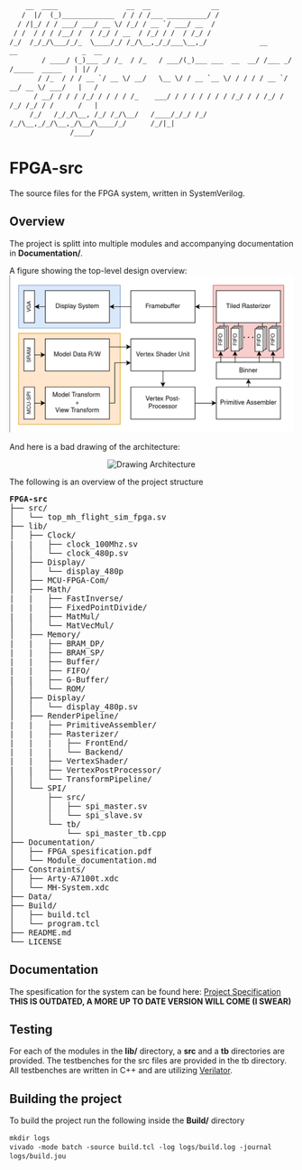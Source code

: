 ```
    __  ____                 __  __               __                                         
   /  |/  (_)_____________  / / / /___ __________/ /                                         
  / /|_/ / / ___/ ___/ __ \/ /_/ / __ `/ ___/ __  /                                          
 / /  / / / /__/ /  / /_/ / __  / /_/ / /  / /_/ /                                           
/_/  /_/_/\___/_/_  \____/_/ /_/\__,_/_/___\__,_/             __      __                _  __
        / ____/ (_)___ _/ /_  / /_   / ___/(_)___ ___  __  __/ /___ _/ /_____  _____   | |/ /
       / /_  / / / __ `/ __ \/ __/   \__ \/ / __ `__ \/ / / / / __ `/ __/ __ \/ ___/   |   / 
      / __/ / / / /_/ / / / / /_    ___/ / / / / / / / /_/ / / /_/ / /_/ /_/ / /      /   |  
     /_/   /_/_/\__, /_/ /_/\__/   /____/_/_/ /_/ /_/\__,_/_/\__,_/\__/\____/_/      /_/|_|  
               /____/
```
# FPGA-src
The source files for the FPGA system, written in SystemVerilog.

## Overview 
The project is splitt into multiple modules and accompanying documentation in **Documentation/**.

A figure showing the top-level design overview:
![System Overview](https://github.com/MH-Flight-Simulator-X/System-Figures-And-Microarchitecture/blob/main/System/system-System%20Arcitecture%20Overview.png)

And here is a bad drawing of the architecture:
<div align="center">
  <img src="https://github.com/MH-Flight-Simulator-X/System-Figures-And-Microarchitecture/blob/main/System/architecture.jpg" alt="Drawing Architecture" height="800"/>
</div>

The following is an overview of the project structure  
<pre>
<strong>FPGA-src</strong>
├── src/  
│   └── top_mh_flight_sim_fpga.sv  
├── lib/  
│   ├── Clock/  
|   |   ├── clock_100Mhz.sv
│   │   └── clock_480p.sv
│   ├── Display/  
│   │   └── display_480p
│   ├── MCU-FPGA-Com/
│   ├── Math/  
|   |   ├── FastInverse/
|   |   ├── FixedPointDivide/
|   |   ├── MatMul/
│   │   └── MatVecMul/
│   ├── Memory/  
|   |   ├── BRAM_DP/
|   |   ├── BRAM_SP/
|   |   ├── Buffer/
|   |   ├── FIFO/
|   |   ├── G-Buffer/
│   │   └── ROM/
│   ├── Display/  
│   │   └── display_480p.sv  
│   ├── RenderPipeline/  
|   |   ├── PrimitiveAssembler/
|   |   ├── Rasterizer/
|   |   |   ├── FrontEnd/
|   |   |   └── Backend/
|   |   ├── VertexShader/
|   |   ├── VertexPostProcessor/
│   │   └── TransformPipeline/
│   └── SPI/  
│       ├── src/
│       │   ├── spi_master.sv  
│       │   └── spi_slave.sv  
│       └── tb/
│           └── spi_master_tb.cpp
├── Documentation/  
│   ├── FPGA_spesification.pdf  
│   └── Module_documentation.md  
├── Constraints/  
│   ├── Arty-A7100t.xdc  
│   └── MH-System.xdc  
├── Data/  
├── Build/  
│   ├── build.tcl  
│   └── program.tcl  
├── README.md  
└── LICENSE  
</pre>
  
## Documentation
The spesification for the system can be found here:
[Project Specification](Documentation/Specification/FPGA-Specification.pdf)  
**THIS IS OUTDATED, A MORE UP TO DATE VERSION WILL COME (I SWEAR)**

## Testing
For each of the modules in the **lib/** directory, a __src__ and a __tb__ directories are provided.
The testbenches for the src files are provided in the tb directory. All testbenches are written in C++
and are utilizing [Verilator](https://github.com/verilator/verilator).

## Building the project
To build the project run the following inside the **Build/** directory

```
mkdir logs
vivado -mode batch -source build.tcl -log logs/build.log -journal logs/build.jou
```
